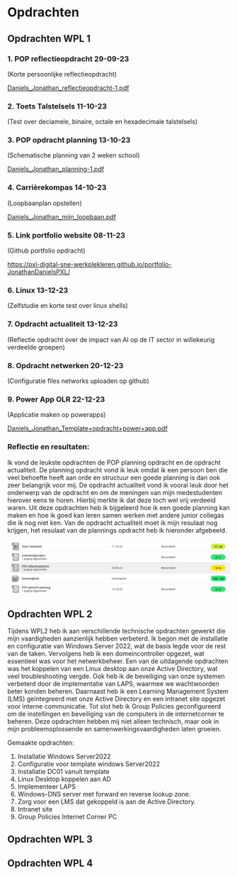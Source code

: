 # Opdrachten

## Opdrachten WPL 1

### 1. POP reflectieopdracht  29-09-23 
(Korte persoonlijke reflectieopdracht)

[Daniels_Jonathan_reflectieopdracht-1.pdf](https://github.com/PXL-Digital-SNE-Werkplekleren/portfolio-JonathanDanielsPXL/files/13917982/Daniels_Jonathan_reflectieopdracht-1.pdf)

### 2. Toets Talstelsels  11-10-23 
(Test over deciamele, binaire, octale en hexadecimale talstelsels)

### 3. POP opdracht planning 13-10-23
(Schematische planning van 2 weken school)

[Daniels_Jonathan_planning-1.pdf](https://github.com/PXL-Digital-SNE-Werkplekleren/portfolio-JonathanDanielsPXL/files/13918031/Daniels_Jonathan_planning-1.pdf)

### 4. Carrièrekompas 14-10-23 
(Loopbaanplan opstellen)

[Daniels_Jonathan_mijn_loopbaan.pdf](https://github.com/PXL-Digital-SNE-Werkplekleren/portfolio-JonathanDanielsPXL/files/13918036/Daniels_Jonathan_mijn_loopbaan.pdf)

### 5. Link portfolio website 08-11-23 
(Github portfolio opdracht)

https://pxl-digital-sne-werkplekleren.github.io/portfolio-JonathanDanielsPXL/

### 6. Linux 13-12-23 
(Zelfstudie en korte test over linux shells)

### 7. Opdracht actualiteit 13-12-23 
(Reflectie opdracht over de impact van AI op de IT sector in willekeurig verdeelde groepen)

### 8. Opdracht netwerken 20-12-23 
(Configuratie files networks uploaden op github)

### 9. Power App OLR 22-12-23 
(Applicatie maken op powerapps) 

[Daniels_Jonathan_Template+opdracht+power+app.pdf](https://github.com/PXL-Digital-SNE-Werkplekleren/portfolio-JonathanDanielsPXL/files/13918063/Daniels_Jonathan_Template%2Bopdracht%2Bpower%2Bapp.pdf)

### Reflectie en resultaten:

Ik vond de leukste opdrachten de POP planning opdracht en de opdracht actualiteit. De planning opdracht vond ik leuk omdat ik een persoon ben die veel behoefte heeft aan orde en structuur een goede planning is dan ook zeer belangrijk voor mij. De opdracht actualiteit vond ik vooral leuk door het onderwerp van de opdracht en om de meningen van mijn medestudenten hierover eens te horen. Hierbij merkte ik dat deze toch wel vrij verdeeld waren. Uit deze opdrachten heb ik bijgeleerd hoe ik een goede planning kan maken en hoe ik goed kan leren samen werken met andere junior collegas die ik nog niet ken. Van de opdracht actualiteit moet ik mijn resulaat nog krijgen, het resulaat van de plannings opdracht heb ik hieronder afgebeeld.


![wplresultaten!](../images/wplresulaten.png)


## Opdrachten WPL 2

Tijdens WPL2 heb ik aan verschillende technische opdrachten gewerkt die mijn vaardigheden aanzienlijk hebben verbeterd. Ik begon met de installatie en configuratie van Windows Server 2022, wat de basis legde voor de rest van de taken. Vervolgens heb ik een domeincontroller opgezet, wat essentieel was voor het netwerkbeheer. Een van de uitdagende opdrachten was het koppelen van een Linux desktop aan onze Active Directory, wat veel troubleshooting vergde. Ook heb ik de beveiliging van onze systemen verbeterd door de implementatie van LAPS, waarmee we wachtwoorden beter konden beheren. Daarnaast heb ik een Learning Management System (LMS) geïntegreerd met onze Active Directory en een intranet site opgezet voor interne communicatie. Tot slot heb ik Group Policies geconfigureerd om de instellingen en beveiliging van de computers in de internetcorner te beheren. Deze opdrachten hebben mij niet alleen technisch, maar ook in mijn probleemoplossende en samenwerkingsvaardigheden laten groeien.

Gemaakte opdrachten:
1. Installatie Windows Server2022
2. Configuratie voor template windows Server2022
3. Installatie DC01 vanuit template
4. Linux Desktop koppelen aan AD
5. Implementeer LAPS
6. Windows-DNS server met forward en reverse lookup zone.
7. Zorg voor een LMS dat gekoppeld is aan de Active Directory.
8. Intranet site
9. Group Policies Internet Corner PC

## Opdrachten WPL 3

## Opdrachten WPL 4
